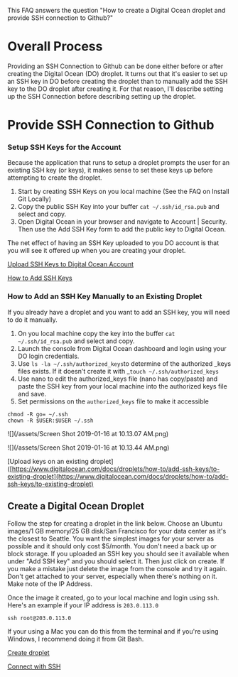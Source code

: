 This FAQ answers the question "How to create a Digital Ocean droplet and provide SSH connection to Github?"

# Overall Process

Providing an SSH Connection to Github can be done either before or after creating the Digital Ocean \(DO\) droplet.  It turns out that it's easier to set up an SSH key in DO before creating the droplet than to manually add the SSH key to the DO droplet after creating it.  For that reason, I'll describe setting up the SSH Connection before describing setting up the droplet.

# Provide SSH Connection to Github

### Setup SSH Keys for the Account

Because the application that runs to setup a droplet prompts the user for an existing SSH key \(or keys\), it makes sense to set these keys up before attempting to create the droplet.

1. Start by creating SSH Keys on you local machine \(See the FAQ on Install Git Locally\)
2. Copy the public  SSH Key into your buffer `cat ~/.ssh/id_rsa.pub` and select and copy.
3. Open Digital Ocean in your browser and navigate to Account \| Security.  Then use the Add SSH Key form to add the public key to Digital Ocean.

The net effect of having an SSH Key uploaded to you DO account is that you will see it offered up when you are creating your droplet.

[Upload SSH Keys to Digital Ocean Account](https://www.digitalocean.com/docs/droplets/how-to/add-ssh-keys/to-account)

[How to Add SSH Keys](https://www.digitalocean.com/docs/droplets/how-to/add-ssh-keys)

### How to Add an SSH Key Manually to an Existing Droplet

If you already have a droplet and you want to add an SSH key, you will need to do it manually.

1. On you local machine copy the key into the buffer `cat ~/.ssh/id_rsa.pub` and select and copy.
2. Launch the console from Digital Ocean dashboard and login using your DO login credentials.
3. Use `ls -la ~/.ssh/authorized_keys`to determine of the authorized _keys files exists.  If it doesn't create it with _`touch ~/.ssh/authorized_keys`
4. Use nano to edit the authorized\_keys file \(nano has copy/paste\) and paste the SSH key from your local machine into the authorized keys file and save.
5. Set permissions on the `authorized_keys` file to make it accessible   

```
chmod -R go= ~/.ssh
chown -R $USER:$USER ~/.ssh
```

![](/assets/Screen Shot 2019-01-16 at 10.13.07 AM.png)

![](/assets/Screen Shot 2019-01-16 at 10.13.44 AM.png)

\[Upload keys on an existing droplet\]\([https://www.digitalocean.com/docs/droplets/how-to/add-ssh-keys/to-existing-droplet](https://www.digitalocean.com/docs/droplets/how-to/add-ssh-keys/to-existing-droplet)

## Create a Digital Ocean Droplet

Follow the step for creating a droplet in the link below.  Choose an Ubuntu images/1 GB memory/25 GB disk/San Francisco for your data center as it's the closest to Seattle.  You want the simplest images for your server as possible and it should only cost $5/month.  You don't need a back up or block storage.  If you uploaded an SSH key you should see it available when under "Add SSH key" and you should select it.    Then just click on create.  If you make a mistake just delete the image from the console and try it again.  Don't get attached to your server, especially when there's nothing on it.  Make note of the IP Address.

Once the image it created, go to your local machine and login using ssh.  Here's an example if your IP address is  `203.0.113.0`

`ssh root@203.0.113.0`

If your using a Mac you can do this from the terminal and if you're using Windows, I recommend doing it from Git Bash.

[Create droplet](https://www.digitalocean.com/docs/droplets/how-to/create/)

[Connect with SSH](https://www.digitalocean.com/docs/droplets/how-to/connect-with-ssh/)


